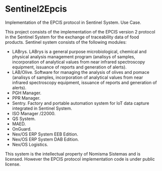 # Sentinel2Epcis
Implementation of the EPCIS protocol in Sentinel System. Use Case.

This project consists of the implementation of the EPCIS version 2 protocol in the Sentinel System for the exchange of traceability data of food products. 
Sentinel system consists of the following modules:

- LABrys. LABrys is a general purpose microbiological, chemical and physical analysis management program (analisys of samples, incorporation of analytical values from near infrared spectroscopy equipment, issuance of reports and generation of alerts).
- LAB/Olive. Software for managing the analysis of olives and pomace (analisys of samples, incorporation of analytical values from near infrared spectroscopy equipment, issuance of reports and generation of alerts).
- PGH Manager. 
- PPR Manager. 
- Sentry. Factory and portable automation system for IoT data capture integrated in Sentinel System.
- ISO Manager /22000.
- QS System.
- MAED.
- OnGuard.
- Nex/OS ERP System EEB Edition.
- Nex/OS ERP System DAB Edition.
- Nex/OS Logistics.

This system is the intellectual property of Nomisma Sistemas and is licensed. However the EPCIS protocol implementation code is under public license.

